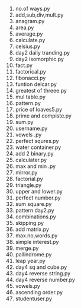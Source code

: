 1. no.of ways.py
2. add,sub,div,mult.py
3. anagram.py
4. area.py
5. average.py
6. calculate.py
7. celsius.py
8. day2 daily tranding.py
9. day2 isomorphic.py
10. fact.py
11. factorical.py
12. fibonacci.py
13. funtion delcar.py
14. greatest of threee.py
15. mul table.py
16. pattern.py
17. price of loaves5.py
18. prime and compiste.py
19. sum.py
20. username.py
21. vowels .py
22. perfect squres.py
23. water container.py
24. add 2 binary.py
25.  calculater.py
26. max and min .py
27. mirror.py
28. factorial.py
29. triangle.py
30. upper and lower.py
31. perfect number.py
32. sum square.py
33. pattern day2.py
34. combinations.py
35. skipping.py
36. add matrix.py
37. max.no,words.py
38. simple interest.py
39. merge.py
40. pallindrome.py
41. leap year.py
42. day4 sq and cube.py
43. day4 reverse string.py
44. day4 reverse number.py
45. vowels.py
46. ascending order.py
47. studentuser.py
